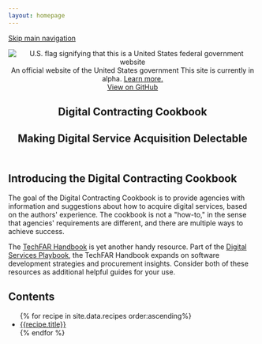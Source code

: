 ```yaml
---
layout: homepage
---
```


<a class="skipnav" href="#main-content">Skip main navigation</a>

<header role="banner">

  <div class="usa-disclaimer">
    <div class="usa-grid">
      <span class="usa-disclaimer-official">
        <img class="usa-flag_icon" alt="U.S. flag signifying that this is a United States federal government website" src="{{ site.baseurl }}/assets/img/us_flag_small.png">
        An official website of the United States government
      </span>
      <span class="usa-disclaimer-stage">This site is currently in alpha. <a href="https://18f.gsa.gov/dashboard/stages/#alpha">Learn more.</a></span>
    </div>
  </div>

  <section class="usa-banner">
    <div class="usa-grid">
      <nav>
        <a class="usa-banner-link-top" href="{{ site.repos[0].url }}">View on GitHub</a>
      </nav>
      <div class="usa-banner-content" id="main-content">
        <h1>Digital Contracting Cookbook</h1>
        <h2 class="usa-font-lead">Making Digital Service Acquisition Delectable</h2>
      </div>
    </div>
  </section>

</header>

<section class="usa-section">
  <div class="usa-grid">
    <h2>Introducing the Digital Contracting Cookbook</h2>
    <p>The goal of the Digital Contracting Cookbook is to provide agencies with information and suggestions about how to acquire digital services, based on the authors' experience. The cookbook is not a "how-to," in the sense that agencies' requirements are different, and there are multiple ways to achieve success.</p>
    <p>The <a href="https://playbook.cio.gov/techfar/" target="_blank">TechFAR Handbook</a> is yet another handy resource. Part of the <a href="https://playbook.cio.gov/" target="_blank">Digital Services Playbook</a>, the TechFAR Handbook expands on software development strategies and procurement insights. Consider both of these resources as additional helpful guides for your use.</p>
    <h2>Contents</h2>
    <ul>
    {% for recipe in site.data.recipes order:ascending%}
      <li><a href="{{site.baseurl}}/recipes/{{recipe.basename}}/">{{recipe.title}}</a></li>
    {% endfor %}
    </ul>
  </div>
</section>
